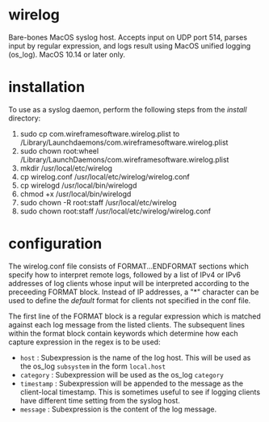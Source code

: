 # wirelog
Bare-bones MacOS syslog host. Accepts input on UDP port 514, parses input by regular expression, and logs result using MacOS unified logging (os_log). MacOS 10.14 or later only.

# installation
To use as a syslog daemon, perform the following steps from the *install* directory:
1. sudo cp com.wireframesoftware.wirelog.plist to /Library/Launchdaemons/com.wireframesoftware.wirelog.plist
2. sudo chown root:wheel /Library/LaunchDaemons/com.wireframesoftware.wirelog.plist
3. mkdir /usr/local/etc/wirelog
4. cp wirelog.conf /usr/local/etc/wirelog/wirelog.conf
5. cp wirelogd /usr/local/bin/wirelogd
6. chmod +x /usr/local/bin/wirelogd
7. sudo chown -R root:staff /usr/local/etc/wirelog
8. sudo chown root:staff /usr/local/etc/wirelog/wirelog.conf

# configuration
The wirelog.conf file consists of FORMAT...ENDFORMAT sections which specify how to interpret remote logs, followed by a list of IPv4 or IPv6 addresses of log clients whose input will be interpreted according to the preceeding FORMAT block. Instead of IP addresses, a "\*" character can be used to define the *default* format for clients not specified in the conf file. 

The first line of the FORMAT block is a regular expression which is matched against each log message from the listed clients. The subsequent lines within the format block contain keywords which determine how each capture expression in the regex is to be used:
- `host` : Subexpression is the name of the log host. This will be used as the os_log `subsystem` in the form `local.host`
- `category` : Subexpression will be used as the os_log `category`
- `timestamp` : Subexpression will be appended to the message as the client-local timestamp. This is sometimes useful to see if logging clients have different time setting from the syslog host.
- `message` : Subexpression is the content of the log message.
